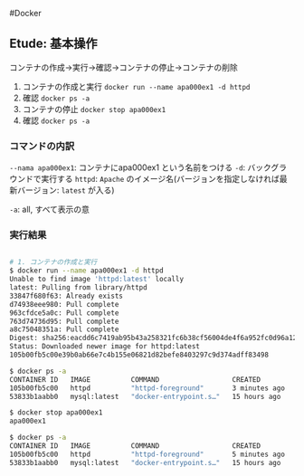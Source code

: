 #Docker 


## Etude: 基本操作

コンテナの作成→実行→確認→コンテナの停止→コンテナの削除

1. コンテナの作成と実行
	`docker run --name apa000ex1 -d httpd`
2. 確認
	`docker ps -a`
3. コンテナの停止
	`docker stop apa000ex1`
4. 確認
	`docker ps -a`
	
### コマンドの内訳

`--nama apa000ex1`:  コンテナにapa000ex1 という名前をつける
`-d`: バックグラウンドで実行する
`httpd`: `Apache` のイメージ名(バージョンを指定しなければ最新バージョン: `latest` が入る)

`-a`: all, すべて表示の意

### 実行結果

```bash

# 1. コンテナの作成と実行
$ docker run --name apa000ex1 -d httpd 
Unable to find image 'httpd:latest' locally
latest: Pulling from library/httpd
33847f680f63: Already exists 
d74938eee980: Pull complete 
963cfdce5a0c: Pull complete 
763d74736d95: Pull complete 
a8c75048351a: Pull complete 
Digest: sha256:eacdd6c7419ab95b43a258321fc6b38cf56004de4f6a952fc0d96a12730e04de
Status: Downloaded newer image for httpd:latest
105b00fb5c00e39b0ab66e7c4b155e06821d82befe8403297c9d374adff83498

$ docker ps -a
CONTAINER ID   IMAGE          COMMAND                  CREATED         STATUS                    PORTS     NAMES
105b00fb5c00   httpd          "httpd-foreground"       3 minutes ago   Up 3 minutes              80/tcp    apa000ex1
53833b1aabb0   mysql:latest   "docker-entrypoint.s…"   15 hours ago    Exited (0) 15 hours ago             test-world-mysql

$ docker stop apa000ex1
apa000ex1

$ docker ps -a
CONTAINER ID   IMAGE          COMMAND                  CREATED         STATUS                      PORTS     NAMES
105b00fb5c00   httpd          "httpd-foreground"       5 minutes ago   Exited (0) 28 seconds ago             apa000ex1
53833b1aabb0   mysql:latest   "docker-entrypoint.s…"   15 hours ago    Exited (0) 15 hours ago               test-world-mysql

```
